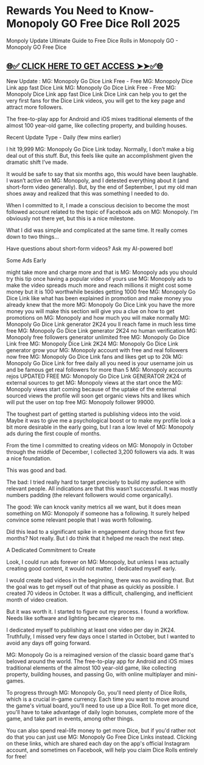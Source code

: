 # Rewards You Need to Know- Monopoly GO Free Dice Roll 2025

Monpoly Update Ultimate Guide to Free Dice Rolls in Monopoly GO - Monopoly GO Free Dice

 

## [🌐✅ CLICK HERE TO GET ACCESS ➤➤✅🌐](https://cutli.me/Vbcs)

 

New Update : MG: Monopoly Go Dice Link Free - Free MG: Monopoly Dice Link app fast Dice Link MG: Monopoly Go Dice Link Free - Free MG: Monopoly Dice Link app fast Dice Link Dice Link can help you to get the very first fans for the Dice Link videos, you will get to the key page and attract more followers.

 

The free-to-play app for Android and iOS mixes traditional elements of the almost 100 year-old game, like collecting property, and building houses.


Recent Update Type - Daily (few mins earlier)

I hit 19,999 MG: Monopoly Go Dice Link today. Normally, I don’t make a big deal out of this stuff. But, this feels like quite an accomplishment given the dramatic shift I’ve made.


It would be safe to say that six months ago, this would have been laughable. I wasn’t active on MG: Monopoly, and I detested everything about it (and short-form video generally). But, by the end of September, I put my old man shoes away and realized that this was something I needed to do.


When I committed to it, I made a conscious decision to become the most followed account related to the topic of Facebook ads on MG: Monopoly. I’m obviously not there yet, but this is a nice milestone.


What I did was simple and complicated at the same time. It really comes down to two things…


Have questions about short-form videos? Ask my AI-powered bot!


Some Ads Early

might take more and charge more and that is MG: Monopoly ads you should try this tip once having a popular video of yours use MG: Monopoly ads to make the video spreads much more and reach millions it might cost some money but it is 100 worthwhile besides getting 1000 free MG: Monopoly Go Dice Link like what has been explained in promotion and make money you already knew that the more MG: Monopoly Go Dice Link you have the more money you will make this section will give you a clue on how to get promotions on MG: Monopoly and how much you will make normally MG: Monopoly Go Dice Link generator 2K24 you ll reach fame in much less time free MG: Monopoly Go Dice Link generator 2K24 no human verification MG: Monopoly free followers generator unlimited free MG: Monopoly Go Dice Link free MG: Monopoly Dice Link 2K24 MG: Monopoly Go Dice Link generator grow your MG: Monopoly account with free and real followers now free MG: Monopoly Go Dice Link fans and likes get up to 20k MG: Monopoly Go Dice Link for free daily all you need is your username join us and be famous get real followers for more than 5 MG: Monopoly accounts rejos UPDATED FREE MG: Monopoly Go Dice Link GENERATOR 2K24 of external sources to get MG: Monopoly views at the start once the MG: Monopoly views start coming because of the uptake of the external sourced views the profile will soon get organic views hits and likes which will put the user on top free MG: Monopoly follower 99000.


The toughest part of getting started is publishing videos into the void. Maybe it was to give me a psychological boost or to make my profile look a bit more desirable in the early going, but I ran a low level of MG: Monopoly ads during the first couple of months.


From the time I committed to creating videos on MG: Monopoly in October through the middle of December, I collected 3,200 followers via ads. It was a nice foundation.


This was good and bad.


The bad: I tried really hard to target precisely to build my audience with relevant people. All indications are that this wasn’t successful. It was mostly numbers padding (the relevant followers would come organically).


The good: We can knock vanity metrics all we want, but it does mean something on MG: Monopoly if someone has a following. It surely helped convince some relevant people that I was worth following.


Did this lead to a significant spike in engagement during those first few months? Not really. But I do think that it helped me reach the next step.


A Dedicated Commitment to Create

Look, I could run ads forever on MG: Monopoly, but unless I was actually creating good content, it would not matter. I dedicated myself early.


I would create bad videos in the beginning, there was no avoiding that. But the goal was to get myself out of that phase as quickly as possible. I created 70 videos in October. It was a difficult, challenging, and inefficient month of video creation.


But it was worth it. I started to figure out my process. I found a workflow. Needs like software and lighting became clearer to me.


I dedicated myself to publishing at least one video per day in 2K24. Truthfully, I missed very few days once I started in October, but I wanted to avoid any days off going forward.


MG: Monopoly Go is a reimagined version of the classic board game that's beloved around the world. The free-to-play app for Android and iOS mixes traditional elements of the almost 100 year-old game, like collecting property, building houses, and passing Go, with online multiplayer and mini-games.


To progress through MG: Monopoly Go, you'll need plenty of Dice Rolls, which is a crucial in-game currency. Each time you want to move around the game's virtual board, you'll need to use up a Dice Roll. To get more dice, you'll have to take advantage of daily login bonuses, complete more of the game, and take part in events, among other things.


You can also spend real-life money to get more Dice, but if you'd rather not do that you can just use MG: Monopoly Go Free Dice Links instead. Clicking on these links, which are shared each day on the app's official Instagram account, and sometimes on Facebook, will help you claim Dice Rolls entirely for free!
